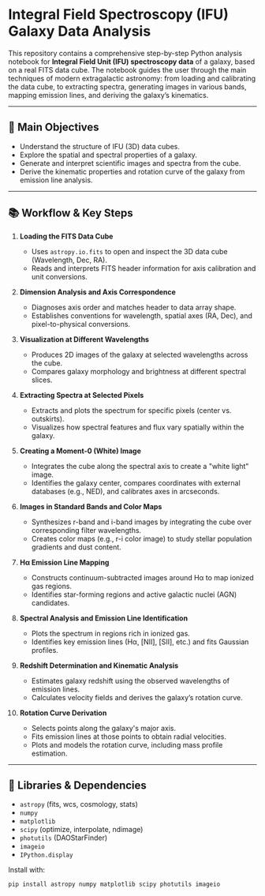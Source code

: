 # Integral Field Spectroscopy (IFU) Galaxy Data Analysis

This repository contains a comprehensive step-by-step Python analysis notebook for **Integral Field Unit (IFU) spectroscopy data** of a galaxy, based on a real FITS data cube. The notebook guides the user through the main techniques of modern extragalactic astronomy: from loading and calibrating the data cube, to extracting spectra, generating images in various bands, mapping emission lines, and deriving the galaxy’s kinematics.

---

## 🌟 Main Objectives

- Understand the structure of IFU (3D) data cubes.
- Explore the spatial and spectral properties of a galaxy.
- Generate and interpret scientific images and spectra from the cube.
- Derive the kinematic properties and rotation curve of the galaxy from emission line analysis.

---

## 📚 Workflow & Key Steps

1. **Loading the FITS Data Cube**
    - Uses `astropy.io.fits` to open and inspect the 3D data cube (Wavelength, Dec, RA).
    - Reads and interprets FITS header information for axis calibration and unit conversions.

2. **Dimension Analysis and Axis Correspondence**
    - Diagnoses axis order and matches header to data array shape.
    - Establishes conventions for wavelength, spatial axes (RA, Dec), and pixel-to-physical conversions.

3. **Visualization at Different Wavelengths**
    - Produces 2D images of the galaxy at selected wavelengths across the cube.
    - Compares galaxy morphology and brightness at different spectral slices.

4. **Extracting Spectra at Selected Pixels**
    - Extracts and plots the spectrum for specific pixels (center vs. outskirts).
    - Visualizes how spectral features and flux vary spatially within the galaxy.

5. **Creating a Moment-0 (White) Image**
    - Integrates the cube along the spectral axis to create a "white light" image.
    - Identifies the galaxy center, compares coordinates with external databases (e.g., NED), and calibrates axes in arcseconds.

6. **Images in Standard Bands and Color Maps**
    - Synthesizes r-band and i-band images by integrating the cube over corresponding filter wavelengths.
    - Creates color maps (e.g., r-i color image) to study stellar population gradients and dust content.

7. **Hα Emission Line Mapping**
    - Constructs continuum-subtracted images around Hα to map ionized gas regions.
    - Identifies star-forming regions and active galactic nuclei (AGN) candidates.

8. **Spectral Analysis and Emission Line Identification**
    - Plots the spectrum in regions rich in ionized gas.
    - Identifies key emission lines (Hα, [NII], [SII], etc.) and fits Gaussian profiles.

9. **Redshift Determination and Kinematic Analysis**
    - Estimates galaxy redshift using the observed wavelengths of emission lines.
    - Calculates velocity fields and derives the galaxy’s rotation curve.

10. **Rotation Curve Derivation**
    - Selects points along the galaxy's major axis.
    - Fits emission lines at those points to obtain radial velocities.
    - Plots and models the rotation curve, including mass profile estimation.

---

## 🧰 Libraries & Dependencies

- `astropy` (fits, wcs, cosmology, stats)
- `numpy`
- `matplotlib`
- `scipy` (optimize, interpolate, ndimage)
- `photutils` (DAOStarFinder)
- `imageio`
- `IPython.display`

Install with:
```bash
pip install astropy numpy matplotlib scipy photutils imageio
